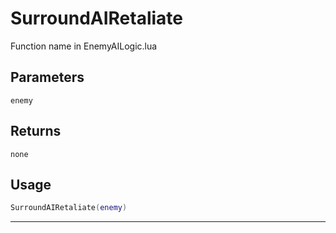 # SurroundAIRetaliate
Function name in EnemyAILogic.lua
## Parameters
`enemy`
## Returns
`none`
## Usage
```lua
SurroundAIRetaliate(enemy)
```
---
